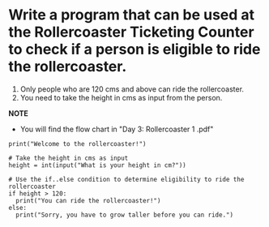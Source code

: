 # Write a program that can be used at the Rollercoaster Ticketing Counter to check if a person is eligible to ride the rollercoaster.
1. Only people who are 120 cms and above can ride the rollercoaster.
2. You need to take the height in cms as input from the person.

**NOTE** 
- You will find the flow chart in "Day 3: Rollercoaster 1 .pdf"

```
print("Welcome to the rollercoaster!")

# Take the height in cms as input
height = int(input("What is your height in cm?"))

# Use the if..else condition to determine eligibility to ride the rollercoaster
if height > 120:
  print("You can ride the rollercoaster!")
else:
  print("Sorry, you have to grow taller before you can ride.")
```
